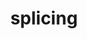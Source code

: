 ---
layout: recommendation
parent: RNA
title: splicing
definition: 
        Splicing: a sequence change where, compared to a reference sequence, the normal RNA splicing pattern is altered.
discussion:
        A variant changes the +1 intron sequence (GT to AT). Although I did not analyse RNA, I am quite sure that normal splicing is affected. How can I best indicate this?: HGVS recommends to use the format "<b>r.spl</b>" to indicate that RNA was not analysed but splicing is most probably affected. In general the format is used for variants changing the +1, +2, -2 and -1 position of an intron, i.e. affecting the GT splice donor and AG splice acceptor site (excl. GT to GC and GC to GT variants). "<b>r.(spl?)</b>" is frequently used to indicate normal splicing might be affected as a consequence of variants in the first or last nucleotide of an exon, the +3 to +5 intron position (splice donor site) and variants generating a new AG-dinucleotide close to the normal splice acceptor site (AG). See <a href='https://varnomen.HGVS.org/recommendations/uncertain/'><i>Uncertain</i></a>.
        How can I best describe the predicted consequences at the protein level of a variant that most probably affects splicing?: The best format seems to use "p.?", meaning "I do not know what to expect at the protein level".
---